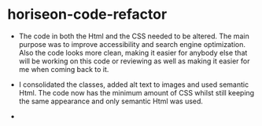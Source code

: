 # horiseon-code-refactor
- The code in both the Html and the CSS needed to be altered. The main purpose was to improve accessibility and search engine optimization. Also the code looks more clean, making it easier for anybody else that will be working on this code or reviewing as well as making it easier for me when coming back to it.

- I consolidated the classes, added alt text to images and used semantic Html. The code now has the minimum amount of CSS whilst still keeping the same appearance and only semantic Html was used. 

- 